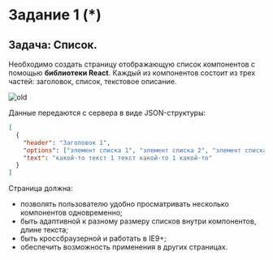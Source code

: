# Задание 1 (*)

## Задача: Список.
Необходимо создать страницу отображающую список компонентов с помощью **библиотеки React**. Каждый из компонентов состоит из трех частей: заголовок, список, текстовое описание.

![old](https://github.com/MeowRei/test-work-react/blob/master/test%201/pic/Blocks.PNG)

Данные передаются с сервера в виде JSON-структуры:

```json
[
  {
    "header": "Заголовок 1",
    "options": ["элемент списка 1", "элемент списка 2", "элемент списка 3"],
    "text": "какой-то текст 1 текст какой-то 1 какой-то"
  }
]
```

Страница должна:
- позволять пользователю удобно просматривать несколько компонентов одновременно;
- быть адаптивной к разному размеру списков внутри компонентов, длине текста;
- быть кроссбраузерной и работать в IE9+;
- обеспечить возможность применения в других страницах.
